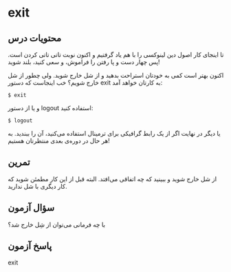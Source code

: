 # exit

## محتویات درس

تا اینجای کار اصول دین لینوکسی را با هم یاد گرفتیم و اکنون نوبت تاتی تاتی کردن است. پس چهار دست و پا رفتن را فراموش، و سعی کنید، بلند شوید!

اکنون بهتر است کمی به خودتان استراحت بدهید و از شل خارج شوید. ولی چطور از شل خارج شویم؟ خب اینجاست که دستور exit به کارتان خواهد آمد:

```$ exit```

و یا از دستور logout استفاده کنید:

```$ logout```

یا دیگر در نهایت اگر از یک رابط گرافیکی برای ترمینال استفاده می‌کنید، آن را ببندید. به هر حال در دوره‌ی بعدی منتظرتان هستیم!

## تمرین

از شل خارج شوید و ببینید که چه اتفاقی می‌افتد. البته قبل از این کار مطمئن شوید که کار دیگری با شل ندارید.

## سؤال آزمون

با چه فرمانی می‌توان از شِل خارج شد؟

## پاسخ آزمون

exit
